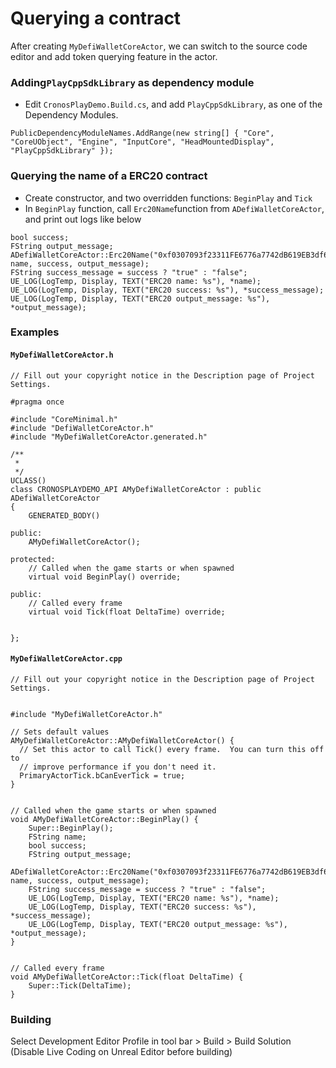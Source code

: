 # Querying a contract

After creating `MyDefiWalletCoreActor`, we can switch to the source code editor and add token querying feature in the actor.

### Adding`PlayCppSdkLibrary` as dependency module

* Edit `CronosPlayDemo.Build.cs`, and add `PlayCppSdkLibrary`, as one of the Dependency Modules.

```
PublicDependencyModuleNames.AddRange(new string[] { "Core", "CoreUObject", "Engine", "InputCore", "HeadMountedDisplay", "PlayCppSdkLibrary" });

```

### Querying the name of a ERC20 contract

* Create constructor, and two overridden functions: `BeginPlay` and `Tick`
* In `BeginPlay` function, call `Erc20Name`function from `ADefiWalletCoreActor`, and print out logs like below

```
bool success;
FString output_message;
ADefiWalletCoreActor::Erc20Name("0xf0307093f23311FE6776a7742dB619EB3df62969", name, success, output_message);
FString success_message = success ? "true" : "false";
UE_LOG(LogTemp, Display, TEXT("ERC20 name: %s"), *name);
UE_LOG(LogTemp, Display, TEXT("ERC20 success: %s"), *success_message);
UE_LOG(LogTemp, Display, TEXT("ERC20 output_message: %s"), *output_message);
```

### Examples

#### `MyDefiWalletCoreActor.h`

```
// Fill out your copyright notice in the Description page of Project Settings.

#pragma once

#include "CoreMinimal.h"
#include "DefiWalletCoreActor.h"
#include "MyDefiWalletCoreActor.generated.h"

/**
 * 
 */
UCLASS()
class CRONOSPLAYDEMO_API AMyDefiWalletCoreActor : public ADefiWalletCoreActor
{
	GENERATED_BODY()

public:
	AMyDefiWalletCoreActor();

protected:
	// Called when the game starts or when spawned
	virtual void BeginPlay() override;

public:
	// Called every frame
	virtual void Tick(float DeltaTime) override;

	
};

```

#### `MyDefiWalletCoreActor.cpp`

```
// Fill out your copyright notice in the Description page of Project Settings.


#include "MyDefiWalletCoreActor.h"

// Sets default values
AMyDefiWalletCoreActor::AMyDefiWalletCoreActor() {
  // Set this actor to call Tick() every frame.  You can turn this off to
  // improve performance if you don't need it.
  PrimaryActorTick.bCanEverTick = true;
}


// Called when the game starts or when spawned
void AMyDefiWalletCoreActor::BeginPlay() {
	Super::BeginPlay();
	FString name;
	bool success;
	FString output_message;
	ADefiWalletCoreActor::Erc20Name("0xf0307093f23311FE6776a7742dB619EB3df62969", name, success, output_message);
	FString success_message = success ? "true" : "false";
	UE_LOG(LogTemp, Display, TEXT("ERC20 name: %s"), *name);
	UE_LOG(LogTemp, Display, TEXT("ERC20 success: %s"), *success_message);
	UE_LOG(LogTemp, Display, TEXT("ERC20 output_message: %s"), *output_message);
}


// Called every frame
void AMyDefiWalletCoreActor::Tick(float DeltaTime) {
	Super::Tick(DeltaTime);
}

```

### Building

Select Development Editor Profile in tool bar > Build > Build Solution (Disable Live Coding on Unreal Editor before building)
